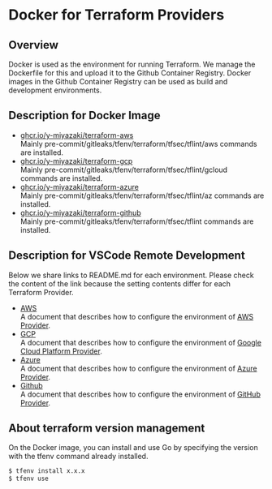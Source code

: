 # Docker for Terraform Providers

## Overview

Docker is used as the environment for running Terraform. We manage the Dockerfile for this and upload it to the Github Container Registry.
Docker images in the Github Container Registry can be used as build and development environments.

## Description for Docker Image

- [ghcr.io/y-miyazaki/terraform-aws](https://github.com/y-miyazaki/docker-terraform/pkgs/container/terraform-aws)  
  Mainly pre-commit/gitleaks/tfenv/terraform/tfsec/tflint/aws commands are installed.
- [ghcr.io/y-miyazaki/terraform-gcp](https://github.com/y-miyazaki/docker-terraform/pkgs/container/terraform-gcp)  
  Mainly pre-commit/gitleaks/tfenv/terraform/tfsec/tflint/gcloud commands are installed.
- [ghcr.io/y-miyazaki/terraform-azure](https://github.com/y-miyazaki/docker-terraform/pkgs/container/terraform-azure)  
  Mainly pre-commit/gitleaks/tfenv/terraform/tfsec/tflint/az commands are installed.
- [ghcr.io/y-miyazaki/terraform-github](https://github.com/y-miyazaki/docker-terraform/pkgs/container/terraform-github)  
  Mainly pre-commit/gitleaks/tfenv/terraform/tfsec/tflint commands are installed.

## Description for VSCode Remote Development

Below we share links to README.md for each environment.
Please check the content of the link because the setting contents differ for each Terraform Provider.

- [AWS](env/aws/README.md)  
  A document that describes how to configure the environment of [AWS Provider](https://www.terraform.io/docs/providers/aws/index.html).
- [GCP](env/gcp/README.md)  
  A document that describes how to configure the environment of [Google Cloud Platform Provider](https://www.terraform.io/docs/providers/google/index.html).
- [Azure](env/azure/README.md)  
  A document that describes how to configure the environment of [Azure Provider](https://www.terraform.io/docs/providers/azurerm/index.html).
- [Github](env/github/README.md)  
  A document that describes how to configure the environment of [GitHub Provider](https://www.terraform.io/docs/providers/github/index.html).

## About terraform version management

On the Docker image, you can install and use Go by specifying the version with the tfenv command already installed.

```bash
$ tfenv install x.x.x
$ tfenv use
```
